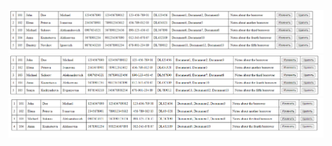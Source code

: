 ![first.png](image%2Ffirst.png)
![afterEdit.png](image%2FafterEdit.png)
![afterDelete.png](image%2FafterDelete.png)